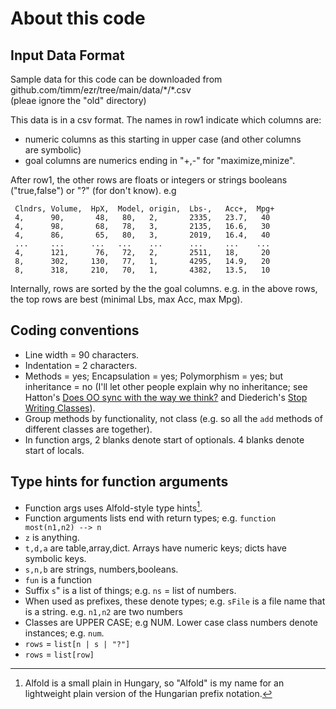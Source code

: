 # About this code

## Input Data Format
Sample data for this code can be downloaded from
github.com/timm/ezr/tree/main/data/\*/\*.csv    
(pleae ignore the "old" directory)

This data is in a  csv format.  The names in row1 indicate which
columns are:

- numeric columns as this starting in upper case (and other columns  
  are symbolic)
- goal columns are numerics ending in "+,-" for "maximize,minize".  

After row1, the other rows are floats or integers or strings
booleans ("true,false") or "?" (for don't know). e.g

     Clndrs, Volume,  HpX,  Model, origin,  Lbs-,   Acc+,  Mpg+
     4,      90,       48,   80,   2,       2335,   23.7,   40
     4,      98,       68,   78,   3,       2135,   16.6,   30
     4,      86,       65,   80,   3,       2019,   16.4,   40
     ...     ...      ...   ...    ...      ...     ...    ...
     4,      121,      76,   72,   2,       2511,   18,     20
     8,      302,     130,   77,   1,       4295,   14.9,   20
     8,      318,     210,   70,   1,       4382,   13.5,   10

Internally, rows are sorted by the the goal columns. e.g. in the above
rows, the top rows are best (minimal Lbs, max Acc, max Mpg). 

## Coding conventions

- Line width = 90 characters.
- Indentation = 2 characters.
- Methods = yes; Encapsulation = yes; Polymorphism = yes;  but inheritance = no  (I'll let other people
  explain why no inheritance; see 
  Hatton's [Does OO sync with the way we think?](https://www.cs.kent.edu/~jmaletic/cs69995-PC/papers/Hatton98.pdf)
  and 
  Diederich's [Stop Writing Classes](https://www.youtube.com/watch?v=o9pEzgHorH0)).
- Group methods by functionality, not class (e.g. so all the `add` methods of different classes are together).
- In function args, 2 blanks denote start of optionals. 4 blanks denote start of locals.

## Type hints for function arguments

- Function args uses Alfold-style type hints[^plain].
- Function arguments lists end with return types; e.g. `function most(n1,n2) --> n `
- `z` is anything.
- `t,d,a` are table,array,dict. Arrays have numeric keys; dicts have symbolic keys. 
- `s,n,b` are strings, numbers,booleans. 
- `fun` is a function
- Suffix `s`" is a list of things; e.g. `ns` = list of numbers.
- When used as prefixes, these denote types; e.g. `sFile` is a file name that is a string.
  e.g.  `n1,n2` are two numbers
- Classes are UPPER CASE; e.g NUM. Lower case class numbers denote instances; e.g. `num`.
- `rows` = `list[n | s | "?"]`
- `rows` = `list[row]`

[^plain]:  Alfold is a small plain in Hungary, so "Alfold" is my name for an lightweight plain version of the  Hungarian prefix notation.
